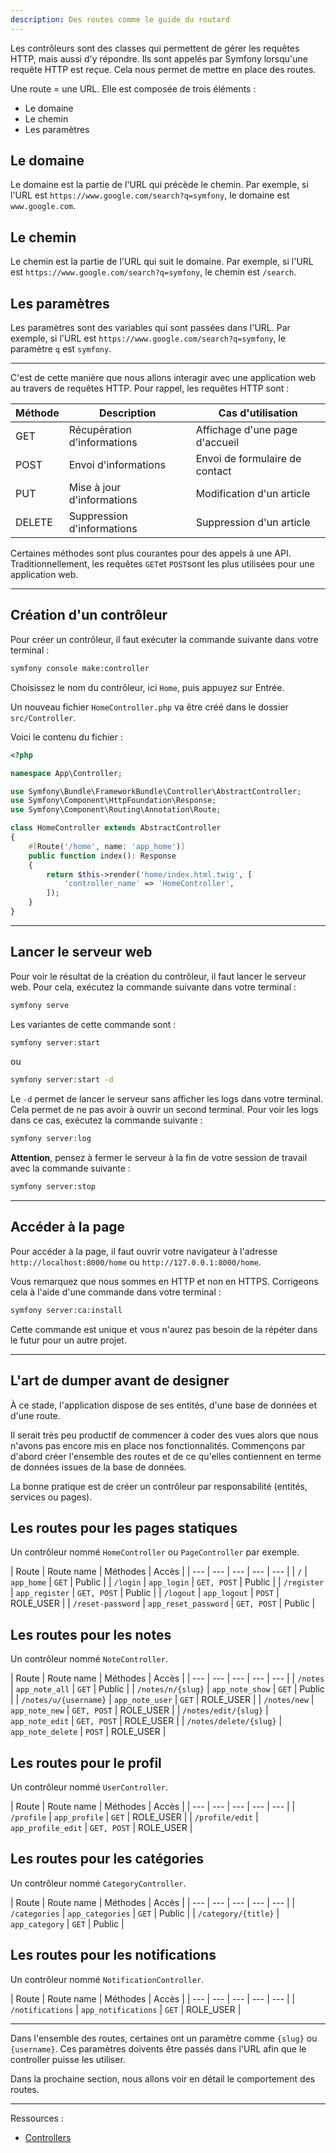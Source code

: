 ```yaml
---
description: Des routes comme le guide du routard
---
```


Les contrôleurs sont des classes qui permettent de gérer les requêtes HTTP, mais aussi d'y répondre. Ils sont appelés par Symfony lorsqu'une requête HTTP est reçue. Cela nous permet de mettre en place des routes.

Une route = une URL. Elle est composée de trois éléments :

- Le domaine
- Le chemin
- Les paramètres

## Le domaine

Le domaine est la partie de l'URL qui précède le chemin. Par exemple, si l'URL est `https://www.google.com/search?q=symfony`, le domaine est `www.google.com`.

## Le chemin

Le chemin est la partie de l'URL qui suit le domaine. Par exemple, si l'URL est `https://www.google.com/search?q=symfony`, le chemin est `/search`.

## Les paramètres

Les paramètres sont des variables qui sont passées dans l'URL. Par exemple, si l'URL est `https://www.google.com/search?q=symfony`, le paramètre `q` est `symfony`.

---

C'est de cette manière que nous allons interagir avec une application web au travers de requêtes HTTP. Pour rappel, les requêtes HTTP sont :

| Méthode | Description | Cas d'utilisation |
| --- | --- | --- |
| GET | Récupération d'informations | Affichage d'une page d'accueil |
| POST | Envoi d'informations | Envoi de formulaire de contact |
| PUT | Mise à jour d'informations | Modification d'un article |
| DELETE | Suppression d'informations | Suppression d'un article |

Certaines méthodes sont plus courantes pour des appels à une API. Traditionnellement, les requêtes `GET`et `POST`sont les plus utilisées pour une application web.

---

## Création d'un contrôleur

Pour créer un contrôleur, il faut exécuter la commande suivante dans votre terminal :

```bash
symfony console make:controller
```
Choisissez le nom du contrôleur, ici `Home`, puis appuyez sur Entrée.

Un nouveau fichier `HomeController.php` va être créé dans le dossier `src/Controller`.

Voici le contenu du fichier :

```php
<?php

namespace App\Controller;

use Symfony\Bundle\FrameworkBundle\Controller\AbstractController;
use Symfony\Component\HttpFoundation\Response;
use Symfony\Component\Routing\Annotation\Route;

class HomeController extends AbstractController
{
    #[Route('/home', name: 'app_home')]
    public function index(): Response
    {
        return $this->render('home/index.html.twig', [
            'controller_name' => 'HomeController',
        ]);
    }
}
```

---

## Lancer le serveur web

Pour voir le résultat de la création du contrôleur, il faut lancer le serveur web. Pour cela, exécutez la commande suivante dans votre terminal :

```bash
symfony serve
```

Les variantes de cette commande sont :

```bash
symfony server:start
```

ou

```bash
symfony server:start -d
```

Le `-d` permet de lancer le serveur sans afficher les logs dans votre terminal. Cela permet de ne pas avoir à ouvrir un second terminal. Pour voir les logs dans ce cas, exécutez la commande suivante :

```bash
symfony server:log
```

**Attention**, pensez à fermer le serveur à la fin de votre session de travail avec la commande suivante :

```bash
symfony server:stop
```

---

## Accéder à la page

Pour accéder à la page, il faut ouvrir votre navigateur à l'adresse `http://localhost:8000/home` ou `http://127.0.0.1:8000/home`.

Vous remarquez que nous sommes en HTTP et non en HTTPS. Corrigeons cela à l'aide d'une commande dans votre terminal :

```bash
symfony server:ca:install
```

Cette commande est unique et vous n'aurez pas besoin de la répéter dans le futur pour un autre projet.

---

## L'art de dumper avant de designer

À ce stade, l'application dispose de ses entités, d'une base de données et d'une route.

Il serait très peu productif de commencer à coder des vues alors que nous n'avons pas encore mis en place nos fonctionnalités. Commençons par d'abord créer l'ensemble des routes et de ce qu'elles contiennent en terme de données issues de la base de données.

La bonne pratique est de créer un contrôleur par responsabilité (entités, services ou pages).

## Les routes pour les pages statiques

Un contrôleur nommé `HomeController` ou `PageController` par exemple.

| Route | Route name | Méthodes | Accès |
| --- | --- | --- | --- | --- |
| `/` | `app_home` | `GET` | Public |
| `/login` | `app_login` | `GET, POST` | Public |
| `/register` | `app_register` | `GET, POST` | Public |
| `/logout` | `app_logout` | `POST` | ROLE_USER |
| `/reset-password` | `app_reset_password` | `GET, POST` | Public |

## Les routes pour les notes

Un contrôleur nommé `NoteController`.

| Route | Route name | Méthodes | Accès |
| --- | --- | --- | --- | --- |
| `/notes` | `app_note_all` | `GET` | Public |
| `/notes/n/{slug}` | `app_note_show` | `GET` | Public |
| `/notes/u/{username}` | `app_note_user` | `GET` | ROLE_USER |
| `/notes/new` | `app_note_new` | `GET, POST` | ROLE_USER |
| `/notes/edit/{slug}` | `app_note_edit` | `GET, POST` | ROLE_USER |
| `/notes/delete/{slug}` | `app_note_delete` | `POST` | ROLE_USER |

## Les routes pour le profil

Un contrôleur nommé `UserController`.

| Route | Route name | Méthodes | Accès |
| --- | --- | --- | --- | --- |
| `/profile` | `app_profile` | `GET` | ROLE_USER |
| `/profile/edit` | `app_profile_edit` | `GET, POST` | ROLE_USER |

## Les routes pour les catégories

Un contrôleur nommé `CategoryController`.

| Route | Route name | Méthodes | Accès |
| --- | --- | --- | --- | --- |
| `/categories` | `app_categories` | `GET` | Public |
| `/category/{title}` | `app_category` | `GET` | Public |

## Les routes pour les notifications

Un contrôleur nommé `NotificationController`.

| Route | Route name | Méthodes | Accès |
| --- | --- | --- | --- | --- |
| `/notifications` | `app_notifications` | `GET` | ROLE_USER |

---

Dans l'ensemble des routes, certaines ont un paramètre comme `{slug}` ou `{username}`. Ces paramètres doivents être passés dans l'URL afin que le controller puisse les utiliser.

Dans la prochaine section, nous allons voir en détail le comportement des routes.

---

Ressources :

- [Controllers](https://symfony.com/doc/current/controller.html)
